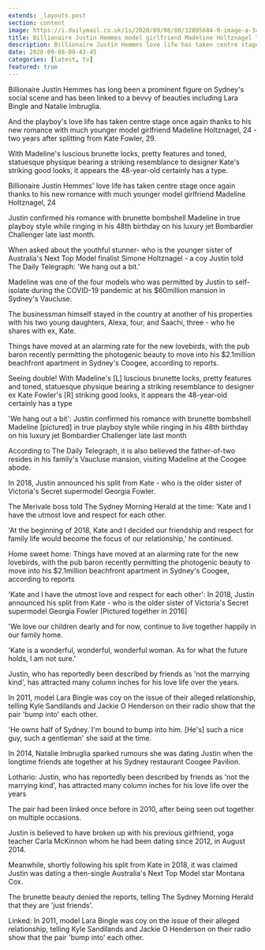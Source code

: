 ```yaml
---
extends: _layouts.post
section: content
image: https://i.dailymail.co.uk/1s/2020/09/08/00/32895684-0-image-a-34_1599522112879.jpg 
title: Billionaire Justin Hemmes model girlfriend Madeline Holtznagel looks EXACTLY like ex Kate Fowler 
description: Billionaire Justin Hemmes love life has taken centre stage once again thanks to his new romance with much younger model girlfriend Madeline Holtznagel, 24. 
date: 2020-09-08-00-43-45 
categories: [latest, tv] 
featured: true 
--- 
```

Billionaire Justin Hemmes has long been a prominent figure on Sydney's social scene and has been linked to a bevvy of beauties including Lara Bingle and Natalie Imbruglia.

And the playboy's love life has taken centre stage once again thanks to his new romance with much younger model girlfriend Madeline Holtznagel, 24 - two years after splitting from Kate Fowler, 29.

With Madeline's luscious brunette locks, pretty features and toned, statuesque physique bearing a striking resemblance to designer Kate's striking good looks, it appears the 48-year-old certainly has a type. 

Billionaire Justin Hemmes' love life has taken centre stage once again thanks to his new romance with much younger model girlfriend Madeline Holtznagel, 24

Justin confirmed his romance with brunette bombshell Madeline in true playboy style while ringing in his 48th birthday on his luxury jet Bombardier Challenger late last month.

When asked about the youthful stunner- who is the younger sister of Australia's Next Top Model finalist Simone Holtznagel - a coy Justin told The Daily Telegraph: 'We hang out a bit.'

Madeline was one of the four models who was permitted by Justin to self-isolate during the COVID-19 pandemic at his $60million mansion in Sydney's Vaucluse.

The businessman himself stayed in the country at another of his properties with his two young daughters, Alexa, four, and Saachi, three - who he shares with ex, Kate.

Things have moved at an alarming rate for the new lovebirds, with the pub baron recently permitting the photogenic beauty to move into his $2.1million beachfront apartment in Sydney's Coogee, according to reports.  

Seeing double! With Madeline's [L] luscious brunette locks, pretty features and toned, statuesque physique bearing a striking resemblance to designer ex Kate Fowler's [R] striking good looks, it appears the 48-year-old certainly has a type

'We hang out a bit': Justin confirmed his romance with brunette bombshell Madeline [pictured] in true playboy style while ringing in his 48th birthday on his luxury jet Bombardier Challenger late last month

According to The Daily Telegraph, it is also believed the father-of-two resides in his family's Vaucluse mansion, visiting Madeline at the Coogee abode.

In 2018, Justin announced his split from Kate - who is the older sister of Victoria's Secret supermodel Georgia Fowler.

The Merivale boss told The Sydney Morning Herald at the time: 'Kate and I have the utmost love and respect for each other.

'At the beginning of 2018, Kate and I decided our friendship and respect for family life would become the focus of our relationship,' he continued. 

Home sweet home: Things have moved at an alarming rate for the new lovebirds, with the pub baron recently permitting the photogenic beauty to move into his $2.1million beachfront apartment in Sydney's Coogee, according to reports

'Kate and I have the utmost love and respect for each other': In 2018, Justin announced his split from Kate - who is the older sister of Victoria's Secret supermodel Georgia Fowler [Pictured together in 2016] 

'We love our children dearly and for now, continue to live together happily in our family home.

'Kate is a wonderful, wonderful, wonderful woman. As for what the future holds, I am not sure.'

Justin, who has reportedly been described by friends as 'not the marrying kind', has attracted many column inches for his love life over the years.

In 2011, model Lara Bingle was coy on the issue of their alleged relationship, telling Kyle Sandilands and Jackie O Henderson on their radio show that the pair 'bump into' each other.

'He owns half of Sydney. I'm bound to bump into him. [He's] such a nice guy, such a gentleman' she said at the time.

In 2014, Natalie Imbruglia sparked rumours she was dating Justin when the longtime friends ate together at his Sydney restaurant Coogee Pavilion.

Lothario: Justin, who has reportedly been described by friends as 'not the marrying kind', has attracted many column inches for his love life over the years

The pair had been linked once before in 2010, after being seen out together on multiple occasions.

Justin is believed to have broken up with his previous girlfriend, yoga teacher Carla McKinnon whom he had been dating since 2012, in August 2014.

Meanwhile, shortly following his split from Kate in 2018, it was claimed Justin was dating a then-single Australia's Next Top Model star Montana Cox.

The brunette beauty denied the reports, telling The Sydney Morning Herald that they are 'just friends'.

Linked: In 2011, model Lara Bingle was coy on the issue of their alleged relationship, telling Kyle Sandilands and Jackie O Henderson on their radio show that the pair 'bump into' each other.

